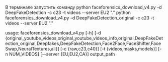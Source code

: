 В терминале запустить команду
python faceforensics_download_v4.py -d DeepFakeDetection -c c23 -t videos  --server EU2 "."
python faceforensics_download_v4.py -d DeepFakeDetection_original -c c23 -t videos  --server EU2 "."


usage: faceforensics_download_v4.py [-h] [-d {original_youtube_videos,original_youtube_videos_info,original,DeepFakeDetection_original,Deepfakes,DeepFakeDetection,Face2Face,FaceShifter,FaceSwap,NeuralTextures,all}]
                                    [-c {raw,c23,c40}] [-t {videos,masks,models}] [-n NUM_VIDEOS] [--server {EU,EU2,CA}]
                                    output_path
